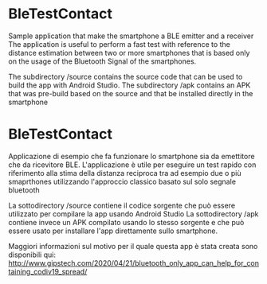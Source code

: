 # BleTestContact
Sample application that make the smartphone a BLE emitter and a receiver
The application is useful to perform a fast test with reference to the distance estimation between two or more smartphones that is based only on the usage of the Bluetooth Signal of the smartphones.

The subdirectory /source contains the source code that can be used to build the app with Android Studio.
The subdirectory /apk contains an APK that was pre-build based on the source and that be installed directly in the smartphone

# BleTestContact
Applicazione di esempio che fa funzionare lo smartphone sia da emettitore che da ricevitore BLE.
L'applicazione è utile per eseguire un test rapido con riferimento alla stima della distanza reciproca tra ad esempio due o più smaprthones utilizzando l'approccio classico basato sul solo segnale bluetooth

La sottodirectory /source contiene il codice sorgente che può essere utilizzato per compilare la app usando Android Studio
La sottodirectory /apk contiene invece un APK compilato usando lo stesso sorgente e che può essere usato per installare l'app direttamente sullo smartphone.

Maggiori informazioni sul motivo per il quale questa app è stata creata sono disponibili qui: 
http://www.gipstech.com/2020/04/21/bluetooth_only_app_can_help_for_containing_codiv19_spread/
